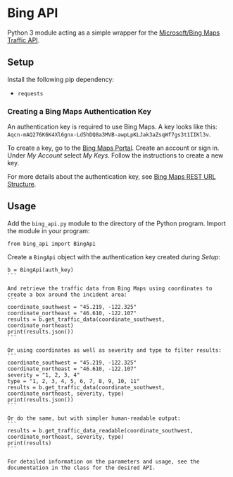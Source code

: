 # Bing API

Python 3 module acting as a simple wrapper for the [Microsoft/Bing Maps Traffic API](https://msdn.microsoft.com/en-us/library/hh441725.aspx).

## Setup

Install the following pip dependency:
* `requests`

### Creating a Bing Maps Authentication Key

An authentication key is required to use Bing Maps. A key looks like this: `Aqcn-mAQ276K6K4Xl6gnx-Ld5hDQ8a3MVB-awpLpKLJak3aZsqWf7gs3t1IIKl3v`.

To create a key, go to the [Bing Maps Portal](https://www.bingmapsportal.com/). Create an account or sign in. Under _My Account_ select _My Keys_. Follow the instructions to create a new key.

For more details about the authentication key, see [Bing Maps REST URL Structure](https://msdn.microsoft.com/en-ca/library/ff701720.aspx).

## Usage

Add the `bing_api.py` module to the directory of the Python program. Import the module in your program:
```
from bing_api import BingApi
```

Create a `BingApi` object with the authentication key created during _Setup_:
````
b = BingApi(auth_key)
```

And retrieve the traffic data from Bing Maps using coordinates to create a box around the incident area:
```
coordinate_southwest = "45.219, -122.325"
coordinate_northeast = "46.610, -122.107"
results = b.get_traffic_data(coordinate_southwest, coordinate_northeast)
print(results.json())
```

Or using coordinates as well as severity and type to filter results:
```
coordinate_southwest = "45.219, -122.325"
coordinate_northeast = "46.610, -122.107"
severity = "1, 2, 3, 4"
type = "1, 2, 3, 4, 5, 6, 7, 8, 9, 10, 11"
results = b.get_traffic_data(coordinate_southwest, coordinate_northeast, severity, type)
print(results.json())
```

Or do the same, but with simpler human-readable output:
```
results = b.get_traffic_data_readable(coordinate_southwest, coordinate_northeast, severity, type)
print(results)
```

For detailed information on the parameters and usage, see the documentation in the class for the desired API.
